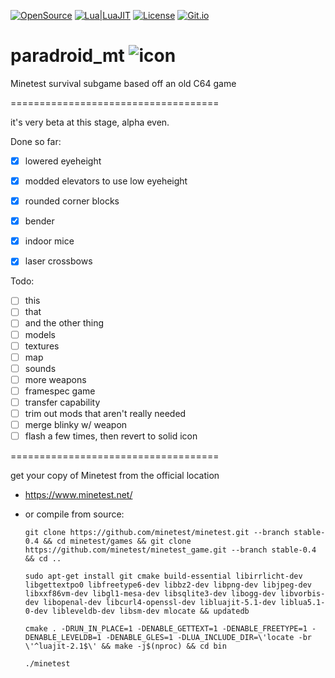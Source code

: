 [![OpenSource](https://img.shields.io/badge/Open-Source-orange.svg)](https://github.com/doyousketch2)  [![Lua|LuaJIT](https://img.shields.io/badge/Lua-LuaJIT-000080.svg)](https://www.lua.org/)  [![License](https://img.shields.io/badge/license-AGPL--V3-lightgrey.svg)](https://www.gnu.org/licenses/agpl-3.0.en.html)  [![Git.io](https://img.shields.io/badge/Git.io-vAV41-233139.svg)](https://git.io/vAV41) 

# paradroid_mt  ![icon](https://raw.githubusercontent.com/doyousketch2/paradroid_mt/master/games/Paradroid_mt/menu/icon.png) 
Minetest survival subgame based off an old C64 game  

====================================

it's very beta at this stage, alpha even.  

Done so far:  
- [x] lowered eyeheight  
- [x] modded elevators to use low eyeheight  
- [x] rounded corner blocks  
- [x] bender  
- [x] indoor mice  
- [x] laser crossbows  


Todo:  

- [ ] this  
- [ ] that  
- [ ] and the other thing  
- [ ] models  
- [ ] textures  
- [ ] map  
- [ ] sounds  
- [ ] more weapons  
- [ ] framespec game  
- [ ] transfer capability  
- [ ] trim out mods that aren't really needed  
- [ ] merge blinky w/ weapon 
- [ ] flash a few times, then revert to solid icon  

====================================

get your copy of Minetest from the official location  
- https://www.minetest.net/  
- or compile from source:

    `git clone https://github.com/minetest/minetest.git --branch stable-0.4 && cd minetest/games && git clone https://github.com/minetest/minetest_game.git --branch stable-0.4 && cd ..`

    `sudo apt-get install git cmake build-essential libirrlicht-dev libgettextpo0 libfreetype6-dev libbz2-dev libpng-dev libjpeg-dev libxxf86vm-dev libgl1-mesa-dev libsqlite3-dev libogg-dev libvorbis-dev libopenal-dev libcurl4-openssl-dev libluajit-5.1-dev liblua5.1-0-dev libleveldb-dev libsm-dev mlocate && updatedb`

    `cmake . -DRUN_IN_PLACE=1 -DENABLE_GETTEXT=1 -DENABLE_FREETYPE=1 -DENABLE_LEVELDB=1 -DENABLE_GLES=1 -DLUA_INCLUDE_DIR=\'locate -br \'^luajit-2.1$\' && make -j$(nproc) && cd bin`

    `./minetest`  

